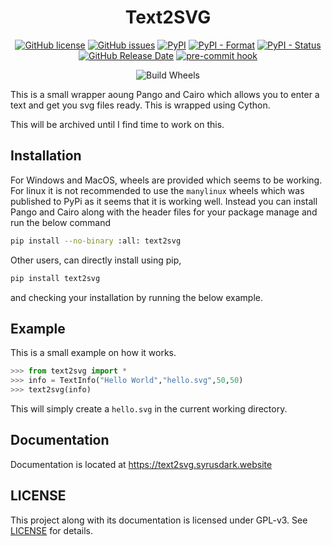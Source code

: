 <h1 align="center">Text2SVG</h1>

<p align="center"><a href="https://github.com/naveen521kk/text2svg/blob/main/LICENSE"><img src="https://img.shields.io/github/license/naveen521kk/text2svg?style=flat-square" alt="GitHub license"></a>
<a href="https://github.com/naveen521kk/text2svg/issues"><img src="https://img.shields.io/github/issues/naveen521kk/text2svg?style=flat-square" alt="GitHub issues"></a>
<a href="https://pypi.org/project/text2svg/"><img src="https://img.shields.io/pypi/v/text2svg?style=flat-square" alt="PyPI"></a>
<a href="https://pypi.org/project/text2svg/"><img src="https://img.shields.io/pypi/format/text2svg?style=flat-square" alt="PyPI - Format"></a>
<a href="https://pypi.org/project/text2svg/"><img src="https://img.shields.io/pypi/status/text2svg?style=flat-square" alt="PyPI - Status"></a>
<a href="https://github.com/naveen521kk/text2svg/releases"><img src="https://img.shields.io/github/release-date/naveen521kk/text2svg?style=flat-square" alt="GitHub Release Date"></a>
<a href="https://github.com/pre-commit/pre-commit"><img src="https://img.shields.io/badge/pre--commit-enabled-brightgreen?logo=pre-commit&logoColor=white&style=flat-square" alt="pre-commit hook"></a>
</p>
<p align="center">
  <img alt="Build Wheels" src="https://github.com/naveen521kk/text2svg/workflows/Build%20Wheels/badge.svg">
</p>

This is a small wrapper aoung Pango and Cairo which allows you to enter a text and get you svg files ready. This is wrapped using Cython.

This will be archived until I find time to work on this.

## Installation

For Windows and MacOS, wheels are provided which seems to be working. For linux it is not recommended to use the `manylinux` wheels which was published to PyPi as it seems that it is working well. Instead you can install Pango and Cairo along with the header files for your package manage and run the below command
```sh
pip install --no-binary :all: text2svg
```

Other users, can directly install using pip,

```sh
pip install text2svg
```
and checking your installation by running the below example.

## Example

This is a small example on how it works.
```py
>>> from text2svg import *
>>> info = TextInfo("Hello World","hello.svg",50,50)
>>> text2svg(info)
```

This will simply create a `hello.svg` in the current working directory.

## Documentation

Documentation is located at https://text2svg.syrusdark.website

## LICENSE

This project along with its documentation is licensed under GPL-v3. See [LICENSE](https://github.com/naveen521kk/text2svg/blob/main/LICENSE) for details.
